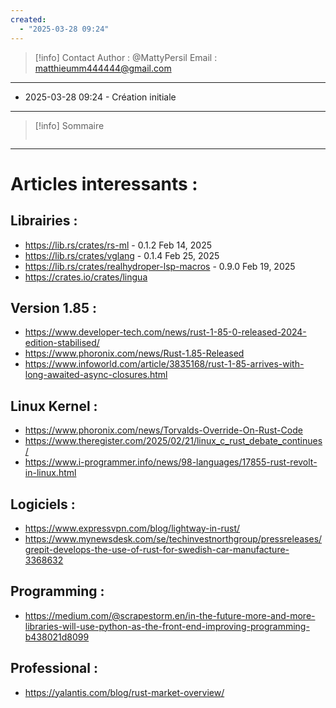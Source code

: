 ```yaml
---
created:
  - "2025-03-28 09:24"
---
```

>[!info] Contact 
Author : @MattyPersil
Email : matthieumm444444@gmail.com

---
- 2025-03-28 09:24 - Création initiale
---

> [!info] Sommaire
> ```table-of-contents
> ```

---
# Articles interessants : 
## Librairies :
- https://lib.rs/crates/rs-ml - 0.1.2 Feb 14, 2025 
- https://lib.rs/crates/vglang - 0.1.4 Feb 25, 2025
- https://lib.rs/crates/realhydroper-lsp-macros - 0.9.0 Feb 19, 2025
- https://crates.io/crates/lingua
## Version 1.85 : 
- https://www.developer-tech.com/news/rust-1-85-0-released-2024-edition-stabilised/
- https://www.phoronix.com/news/Rust-1.85-Released
- https://www.infoworld.com/article/3835168/rust-1-85-arrives-with-long-awaited-async-closures.html
## Linux Kernel :
- https://www.phoronix.com/news/Torvalds-Override-On-Rust-Code
- https://www.theregister.com/2025/02/21/linux_c_rust_debate_continues/
- https://www.i-programmer.info/news/98-languages/17855-rust-revolt-in-linux.html
## Logiciels :
- https://www.expressvpn.com/blog/lightway-in-rust/
- https://www.mynewsdesk.com/se/techinvestnorthgroup/pressreleases/grepit-develops-the-use-of-rust-for-swedish-car-manufacture-3368632
## Programming :
- https://medium.com/@scrapestorm.en/in-the-future-more-and-more-libraries-will-use-python-as-the-front-end-improving-programming-b438021d8099
## Professional :
- https://yalantis.com/blog/rust-market-overview/
